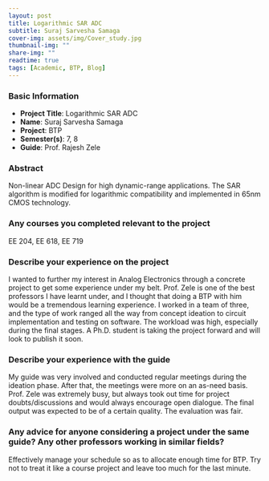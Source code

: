 ```yaml
---
layout: post
title: Logarithmic SAR ADC
subtitle: Suraj Sarvesha Samaga
cover-img: assets/img/Cover_study.jpg
thumbnail-img: ""
share-img: ""
readtime: true
tags: [Academic, BTP, Blog]
---
```


### Basic Information

- **Project Title**: Logarithmic SAR ADC
- **Name**: Suraj Sarvesha Samaga
- **Project**: BTP
- **Semester(s)**: 7, 8
- **Guide**: Prof. Rajesh Zele

### Abstract


Non-linear ADC Design for high dynamic-range applications. The SAR algorithm is modified for logarithmic compatibility and implemented in 65nm CMOS technology.
### Any courses you completed relevant to the project


EE 204, EE 618, EE 719
### Describe your experience on the project


I wanted to further my interest in Analog Electronics through a concrete project to get some experience under my belt. Prof. Zele is one of the best professors I have learnt under, and I thought that doing a BTP with him would be a tremendous learning experience. I worked in a team of three, and the type of work ranged all the way from concept ideation to circuit implementation and testing on software. The workload was high, especially during the final stages. A Ph.D. student is taking the project forward and will look to publish it soon.
### Describe your experience with the guide


My guide was very involved and conducted regular meetings during the ideation phase. After that, the meetings were more on an as-need basis. Prof. Zele was extremely busy, but always took out time for project doubts/discussions and would always encourage open dialogue. The final output was expected to be of a certain quality. The evaluation was fair.
### Any advice for anyone considering a project under the same guide? Any other professors working in similar fields?


Effectively manage your schedule so as to allocate enough time for BTP. Try not to treat it like a course project and leave too much for the last minute.